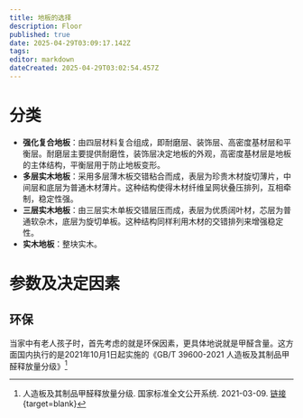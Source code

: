```yaml
---
title: 地板的选择
description: Floor
published: true
date: 2025-04-29T03:09:17.142Z
tags: 
editor: markdown
dateCreated: 2025-04-29T03:02:54.457Z
---
```


# 分类
- **强化复合地板**：由四层材料复合组成，即耐磨层、装饰层、高密度基材层和平衡层。耐磨层主要提供耐磨性，装饰层决定地板的外观，高密度基材层是地板的主体结构，平衡层用于防止地板变形。
- **多层实木地板**：采用多层薄木板交错粘合而成，表层为珍贵木材旋切薄片，中间层和底层为普通木材薄片。这种结构使得木材纤维呈网状叠压排列，互相牵制，稳定性强。
- **三层实木地板**：由三层实木单板交错层压而成，表层为优质阔叶材，芯层为普通软杂木，底层为旋切单板。这种结构同样利用木材的交错排列来增强稳定性。
- **实木地板**：整块实木。

# 参数及决定因素
## 环保
当家中有老人孩子时，首先考虑的就是环保因素，更具体地说就是甲醛含量。这方面国内执行的是2021年10月1日起实施的《GB/T 39600-2021 人造板及其制品甲醛释放量分级》[^1]









[^1]: 人造板及其制品甲醛释放量分级. 国家标准全文公开系统. 2021-03-09. [链接](https://openstd.samr.gov.cn/bzgk/gb/newGbInfo?hcno=F5BCAEB886FB1417F12395B61AFDB178){target=blank}